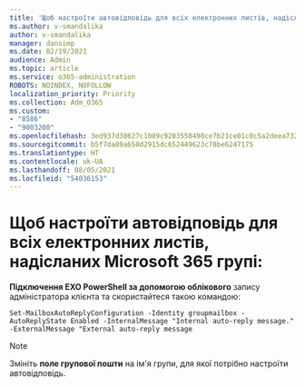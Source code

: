```yaml
---
title: 'Щоб настроїти автовідповідь для всіх електронних листів, надісланих Microsoft 365 групі:'
ms.author: v-smandalika
author: v-smandalika
manager: dansimp
ms.date: 02/19/2021
audience: Admin
ms.topic: article
ms.service: o365-administration
ROBOTS: NOINDEX, NOFOLLOW
localization_priority: Priority
ms.collection: Adm_O365
ms.custom:
- "8586"
- "9003200"
ms.openlocfilehash: 3ed937d38627c1089c9203550498ce7b21ce01c0c5a2deea7326f8057f5338d8
ms.sourcegitcommit: b5f7da89a650d2915dc652449623c78be6247175
ms.translationtype: HT
ms.contentlocale: uk-UA
ms.lasthandoff: 08/05/2021
ms.locfileid: "54036153"
---
```

# <a name="to-configure-auto-reply-for-all-emails-sent-to-microsoft-365-group"></a>Щоб настроїти автовідповідь для всіх електронних листів, надісланих Microsoft 365 групі:

**Підключення EXO PowerShell за допомогою облікового** запису адміністратора клієнта та скористайтеся такою командою:

`Set-MailboxAutoReplyConfiguration -Identity groupmailbox -AutoReplyState Enabled -InternalMessage "Internal auto-reply message." -ExternalMessage "External auto-reply message`

> [!NOTE]
> Змініть **поле групової пошти** на ім'я групи, для якої потрібно настроїти автовідповідь.

